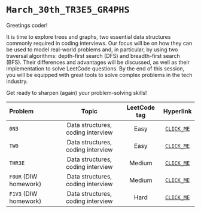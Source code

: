 # `March_30th_TR3E5_GR4PHS`

Greetings coder!

It is time to explore trees and graphs, two essential data structures commonly required in coding interviews. Our focus will be on how they can be used to model real-world problems and, in particular, by using two traversal algorithms: depth-first search (DFS) and breadth-first search (BFS). Their differences and advantages will be discussed, as well as their implementation to solve LeetCode questions. By the end of this session, you will be equipped with great tools to solve complex problems in the tech industry.

Get ready to sharpen (again) your problem-solving skills!

| Problem | Topic | LeetCode tag | Hyperlink |
| :---    | :----:| :---:        | :---:     |
| `0N3` | Data structures, coding interview | Easy | [`CLICK_ME`](https://leetcode.com/) |
| `TW0` | Data structures, coding interview | Easy | [`CLICK_ME`](https://leetcode.com/) |
| `THR3E` | Data structures, coding interview | Medium | [`CLICK_ME`](https://leetcode.com/) |
| `F0UR` (DIW homework) | Data structures, coding interview | Medium | [`CLICK_ME`](https://leetcode.com/) |
| `F1V3` (DIW homework) | Data structures, coding interview | Hard | [`CLICK_ME`](https://leetcode.com/) |